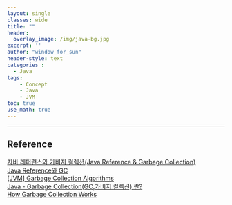 ```yaml
--- 
layout: single
classes: wide
title: ""
header:
  overlay_image: /img/java-bg.jpg
excerpt: ''
author: "window_for_sun"
header-style: text
categories :
  - Java
tags:
    - Concept
    - Java
    - JVM
toc: true
use_math: true
---  
```



---
## Reference
[자바 레퍼런스와 가비지 컬렉션(Java Reference & Garbage Collection)](https://madplay.github.io/post/java-garbage-collection-and-java-reference)  
[Java Reference와 GC](https://d2.naver.com/helloworld/329631)  
[[JVM] Garbage Collection Algorithms](https://medium.com/@joongwon/jvm-garbage-collection-algorithms-3869b7b0aa6f)  
[Java - Garbage Collection(GC,가비지 컬렉션) 란?](https://coding-start.tistory.com/206)  
[How Garbage Collection Works](https://www.dynatrace.com/resources/ebooks/javabook/how-garbage-collection-works/)  